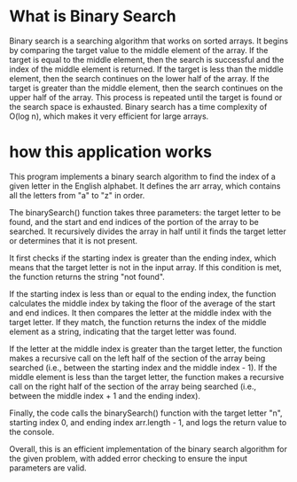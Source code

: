 # What is Binary Search

Binary search is a searching algorithm that works on sorted arrays. It begins by comparing the target value to the middle element of the array. If the target is equal to the middle element, then the search is successful and the index of the middle element is returned. If the target is less than the middle element, then the search continues on the lower half of the array. If the target is greater than the middle element, then the search continues on the upper half of the array. This process is repeated until the target is found or the search space is exhausted. Binary search has a time complexity of O(log n), which makes it very efficient for large arrays.

# how this application works

This program implements a binary search algorithm to find the index of a given letter in the English alphabet. It defines the arr array, which contains all the letters from "a" to "z" in order.

The binarySearch() function takes three parameters: the target letter to be found, and the start and end indices of the portion of the array to be searched. It recursively divides the array in half until it finds the target letter or determines that it is not present.

It first checks if the starting index is greater than the ending index, which means that the target letter is not in the input array. If this condition is met, the function returns the string "not found".

If the starting index is less than or equal to the ending index, the function calculates the middle index by taking the floor of the average of the start and end indices. It then compares the letter at the middle index with the target letter. If they match, the function returns the index of the middle element as a string, indicating that the target letter was found.

If the letter at the middle index is greater than the target letter, the function makes a recursive call on the left half of the section of the array being searched (i.e., between the starting index and the middle index - 1). If the middle element is less than the target letter, the function makes a recursive call on the right half of the section of the array being searched (i.e., between the middle index + 1 and the ending index).

Finally, the code calls the binarySearch() function with the target letter "n", starting index 0, and ending index arr.length - 1, and logs the return value to the console.

Overall, this is an efficient implementation of the binary search algorithm for the given problem, with added error checking to ensure the input parameters are valid.
